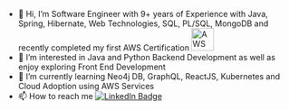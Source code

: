 - 👋 Hi, I’m Software Engineer with 9+ years of Experience with Java, Spring, Hibernate, Web Technologies, SQL, PL/SQL, MongoDB and recently completed my first AWS Certification <a href="https://www.credly.com/badges/dd17eab8-a174-4801-8d85-b95cc936915d/public_url"><img src="https://img.shields.io/badge/Amazon_AWS-FF9900?style=for-the-badge&logo=amazonaws&logoColor=white" title="AWS" alt="AWS" width="40" height="40"/></a>
- 👀 I’m interested in Java and Python Backend Development as well as enjoy exploring Front End Development 
- 🌱 I’m currently learning Neo4j DB, GraphQL, ReactJS, Kubernetes and Cloud Adoption using AWS Services
- 📫 How to reach me <a href="https://www.linkedin.com/in/gauri-sawant-b3280043/">
    <img src="https://img.shields.io/badge/LinkedIn-blue?style=for-the-badge&logo=linkedin&logoColor=white" alt="LinkedIn Badge"/>
  </a>
